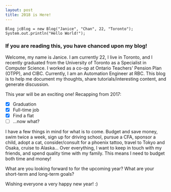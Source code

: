 ```yaml
---
layout: post
title: 2018 is Here!
---
```


```
Blog jcBlog = new Blog("Janice", "Chan", 22, "Toronto");
System.out.println("Hello World!");
```

### If you are reading this, you have chanced upon my blog! 
Welcome, my name is Janice. I am currently 22, I live in Toronto, and I recently graduated from the University of Toronto as a Specialist in Computer Science. I worked as a co-op at Ontario Teachers' Pension Plan (OTPP), and CIBC. Currently, I am an Automation Engineer at RBC. This blog is to help me document my thoughts, share tutorials/interesting content, and generate discussion.  

This year will be an exciting one! Recapping from 2017:
- [x] Graduation
- [x] Full-time job
- [x] Find a flat
- [ ] ...now what?

I have a few things in mind for what is to come. Budget and save money, swim twice a week, sign up for driving school, pursue a CFA, sponsor a child, adopt a cat, consider/consult for a phoenix tattoo, travel to Tokyo and Osaka, cruise to Alaska... 
Over everything, I want to keep in touch with my friends, and spend quality time with my family. This means I need to budget both time and money!

What are you looking forward to for the upcoming year? What are your short-term and long-term goals? 

Wishing everyone a very happy new year! :)